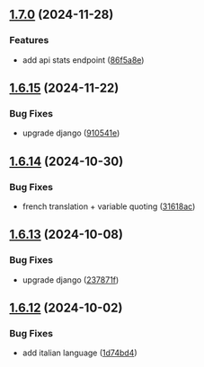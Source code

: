 ## [1.7.0](https://github.com/l4rm4nd/VoucherVault/compare/v1.6.15...v1.7.0) (2024-11-28)


### Features

* add api stats endpoint ([86f5a8e](https://github.com/l4rm4nd/VoucherVault/commit/86f5a8ef01a7e4a2fa0527e522cbe04ffb21a417))

## [1.6.15](https://github.com/l4rm4nd/VoucherVault/compare/v1.6.14...v1.6.15) (2024-11-22)


### Bug Fixes

* upgrade django ([910541e](https://github.com/l4rm4nd/VoucherVault/commit/910541e65d68e549efee9934563bcfe0d11a3d94))

## [1.6.14](https://github.com/l4rm4nd/VoucherVault/compare/v1.6.13...v1.6.14) (2024-10-30)


### Bug Fixes

* french translation + variable quoting ([31618ac](https://github.com/l4rm4nd/VoucherVault/commit/31618ace8f9b360632573a45b161fe326b0ce1df))

## [1.6.13](https://github.com/l4rm4nd/VoucherVault/compare/v1.6.12...v1.6.13) (2024-10-08)


### Bug Fixes

* upgrade django ([237871f](https://github.com/l4rm4nd/VoucherVault/commit/237871f7a61ffc9fab3e5a7b6048d29e3fbb4b0a))

## [1.6.12](https://github.com/l4rm4nd/VoucherVault/compare/v1.6.11...v1.6.12) (2024-10-02)


### Bug Fixes

* add italian language ([1d74bd4](https://github.com/l4rm4nd/VoucherVault/commit/1d74bd4cb17f653156d2034cdb9e6065c3413268))

